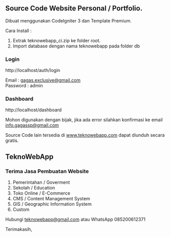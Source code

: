 
## Source Code Website Personal / Portfolio.

Dibuat menggunakan CodeIgniter 3 dan Template Premium.

Cara Install :

1. Extrak teknowebapp_ci.zip ke folder root.
2. Import database dengan nama teknowebapp pada folder db

### Login
http://localhost/auth/login

Email : gagas.exclusive@gmail.com<br>
Password : admin

### Dashboard

http://localhost/dashboard

Mohon digunakan dengan bijak, jika ada error silahkan konfirmasi ke email info.gagassp@gmail.com

Source Code lain tersedia di www.teknowebapp.com dapat diunduh secara gratis.

## TeknoWebApp
### Terima Jasa Pembuatan Website

1. Pemerintahan / Goverment
2. Sekolah / Education
3. Toko Online / E-Commerce
4. CMS / Content Management System
5. GIS / Geographic Information System
6. Custom

Hubungi teknowebapp@gmail.com atau WhatsApp 085200612371

Terimakasih,
